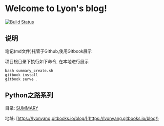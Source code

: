 # Welcome to Lyon's blog!

[![Build Status](https://travis-ci.org/LyonYang/blogs.svg?branch=master)](https://travis-ci.org/LyonYang/blogs)

## 说明

笔记(md文件)托管于Github,使用Gitbook展示

项目根目录下执行如下命令, 在本地进行展示

```shell
bash summary_create.sh
gitbook install
gitbook serve .
```

## Python之路系列

目录: [SUMMARY](SUMMARY.md)

地址: [https://lyonyang.gitbooks.io/blog/](https://lyonyang.gitbooks.io/blog/)
